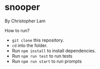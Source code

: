 # snooper

By Christopher Lam

How to run?

- `git clone` this repository.
- `cd` into the folder.
- Run `npm install` to install dependencies.
- Run `npm run test` to run tests
- Run `npm run start` to run prompts
